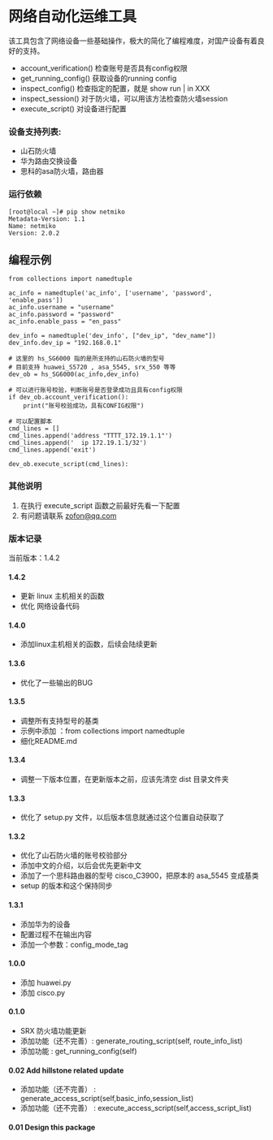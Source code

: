 网络自动化运维工具
=======
该工具包含了网络设备一些基础操作，极大的简化了编程难度，对国产设备有着良好的支持。

- account_verification() 检查账号是否具有config权限
- get_running_config() 获取设备的running config
- inspect_config() 检查指定的配置，就是 show run | in XXX
- inspect_session() 对于防火墙，可以用该方法检查防火墙session
- execute_script() 对设备进行配置


### 设备支持列表:
- 山石防火墙
- 华为路由交换设备
- 思科的asa防火墙，路由器


### 运行依赖
```
[root@local ~]# pip show netmiko
Metadata-Version: 1.1
Name: netmiko
Version: 2.0.2
```


## 编程示例
```
from collections import namedtuple

ac_info = namedtuple('ac_info', ['username', 'password', 'enable_pass'])
ac_info.username = "username"
ac_info.password = "password"
ac_info.enable_pass = "en_pass"

dev_info = namedtuple('dev_info', ["dev_ip", "dev_name"])
dev_info.dev_ip = "192.168.0.1"

# 这里的 hs_SG6000 指的是所支持的山石防火墙的型号
# 目前支持 huawei_S5720 , asa_5545, srx_550 等等
dev_ob = hs_SG6000(ac_info,dev_info)

# 可以进行账号校验，判断账号是否登录成功且具有config权限
if dev_ob.account_verification():
    print("账号校验成功，具有CONFIG权限")

# 可以配置脚本
cmd_lines = []
cmd_lines.append('address "TTTT_172.19.1.1"')
cmd_lines.append('  ip 172.19.1.1/32')
cmd_lines.append('exit')

dev_ob.execute_script(cmd_lines):
```

### 其他说明
1. 在执行 execute_script 函数之前最好先看一下配置
2. 有问题请联系 zofon@qq.com



### 版本记录

当前版本：1.4.2


#### 1.4.2
- 更新 linux 主机相关的函数
- 优化 网络设备代码

#### 1.4.0
- 添加linux主机相关的函数，后续会陆续更新

#### 1.3.6
- 优化了一些输出的BUG

#### 1.3.5
- 调整所有支持型号的基类
- 示例中添加 ：from collections import namedtuple
- 细化README.md

#### 1.3.4
- 调整一下版本位置，在更新版本之前，应该先清空 dist 目录文件夹

#### 1.3.3
- 优化了 setup.py 文件，以后版本信息就通过这个位置自动获取了

#### 1.3.2
- 优化了山石防火墙的账号校验部分
- 添加中文的介绍，以后会优先更新中文
- 添加了一个思科路由器的型号 cisco_C3900，把原本的 asa_5545 变成基类
- setup 的版本和这个保持同步

#### 1.3.1 
- 添加华为的设备 
- 配置过程不在输出内容
- 添加一个参数：config_mode_tag

#### 1.0.0
- 添加 huawei.py
- 添加 cisco.py

#### 0.1.0
- SRX 防火墙功能更新
- 添加功能（还不完善）: generate_routing_script(self, route_info_list)
- 添加功能 : get_running_config(self)

#### 0.02 Add hillstone related update
- 添加功能（还不完善） : generate_access_script(self,basic_info,session_list)
- 添加功能（还不完善） : execute_access_script(self,access_script_list)

#### 0.01 Design this package